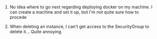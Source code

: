1. No idea where to go next regarding deploying docker on my machine. I can create a machine and set it up, but I'm not quite sure how to procede

2. When deleting an instance, I can't get access to the SecurityGroup to delete it... Quite annoying.